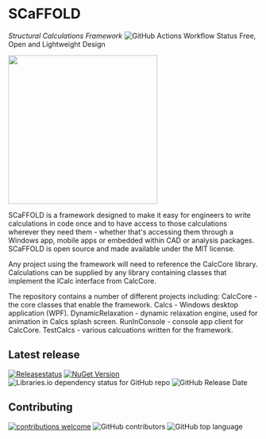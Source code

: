 # SCaFFOLD
*Structural Calculations Framework*
![GitHub Actions Workflow Status](https://github.com/MagmaWorks/SCaFFOLD/actions/workflows/on-merge-to-main.yml/badge.svg)
Free, Open and Lightweight Design

<img src="Calcs/resources/CalcSplash.gif" width="300">

SCaFFOLD is a framework designed to make it easy for engineers to write calculations in code once and to have access to those calculations wherever they need them - whether that's accessing them through a Windows app, mobile apps or embedded within CAD or analysis packages. SCaFFOLD is open source and made available under the MIT license.

Any project using the framework will need to reference the CalcCore library. Calculations can be supplied by any library containing classes that implement the ICalc interface from CalcCore.

The repository contains a number of different projects including:
CalcCore - the core classes that enable the framework.
Calcs - Windows desktop application (WPF).
DynamicRelaxation - dynamic relaxation engine, used for animation in Calcs splash screen.
RunInConsole - console app client for CalcCore.
TestCalcs - various calcuations written for the framework.

## Latest release
[![Releasestatus](https://github.com/MagmaWorks/SCaFFOLD/actions/workflows/on-release.yml/badge.svg)](https://github.com/MagmaWorks/SCaFFOLD/releases)
[![NuGet Version](https://img.shields.io/nuget/v/MagmaWorks.SCaFFOLD.Profiles)](https://www.nuget.org/packages?q=Magmaworks.SCaFFOLD)
![Libraries.io dependency status for GitHub repo](https://img.shields.io/librariesio/github/MagmaWorks/SCaFFOLD)
![GitHub Release Date](https://img.shields.io/github/release-date/MagmaWorks/SCaFFOLD)


## Contributing 
[![contributions welcome](https://img.shields.io/badge/contributions-welcome-brightgreen.svg?style=flat)](https://github.com/MagmaWorks/SCaFFOLD/issues)
![GitHub contributors](https://img.shields.io/github/contributors/MagmaWorks/SCaFFOLD)
![GitHub top language](https://img.shields.io/github/languages/top/MagmaWorks/SCaFFOLD)